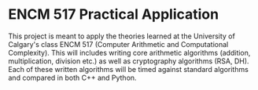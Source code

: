 # ENCM 517 Practical Application
 This project is meant to apply the theories learned at the University of Calgary's class ENCM 517 (Computer Arithmetic and Computational Complexity). This will includes writing core arithmetic algorithms (addition, multiplication, division etc.) as well as cryptography algorithms (RSA, DH). Each of these written algorithms will be timed against standard algorithms and compared in both C++ and Python.
